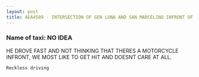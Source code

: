 ```yaml
---
layout: post
title: AEA4589 - INTERSECTION OF GEN LUNA AND SAN MARCELINO INFRONT OF PETRON GAS STATION/PACO PARK
---
```


### Name of taxi: NO IDEA

HE DROVE FAST AND NOT THINKING THAT THERES A MOTORCYCLE INFRONT, WE MOST LIKE TO GET HIT AND DOESNT CARE AT ALL.

```Reckless driving```
